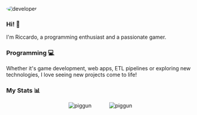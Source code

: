 <img src="https://cdn.dribbble.com/users/1708950/screenshots/4188877/developer_med.gif#avatar" alt="developer" style="border-radius: 50%;">


### Hi! 👋
I'm Riccardo, a programming enthusiast and a passionate gamer.

### Programming 💻
Whether it's game development, web apps, ETL pipelines or exploring new technologies, I love seeing new projects come to life!

### My Stats 📊
<p align="center">
  <img src="https://github-readme-stats.vercel.app/api/top-langs?username=piggun&show_icons=true&locale=en&layout=compact&theme=github_dark_dimmed" alt="piggun" />
  &nbsp;&nbsp;&nbsp;&nbsp;&nbsp;&nbsp;&nbsp;&nbsp;&nbsp;&nbsp;
  <img src="https://github-readme-stats.vercel.app/api?username=piggun&show_icons=true&locale=en&theme=github_dark_dimmed" alt="piggun" />
</p>
<!--
**Piggun/Piggun** is a ✨ _special_ ✨ repository because its `README.md` (this file) appears on your GitHub profile.

Here are some ideas to get you started:

- 🔭 I’m currently working on ...
- 🌱 I’m currently learning ...
- 👯 I’m looking to collaborate on ...
- 🤔 I’m looking for help with ...
- 💬 Ask me about ...
- 📫 How to reach me: ...
- 😄 Pronouns: ...
- ⚡ Fun fact: ...
-->
